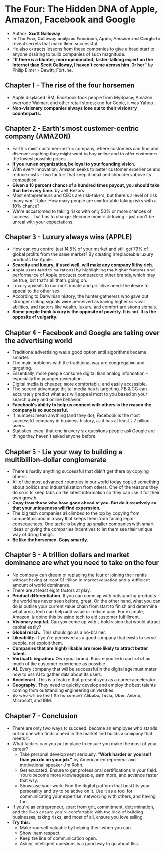 # The Four: The Hidden DNA of Apple, Amazon, Facebook and Google
- Author: **Scott Galloway**
- In The Four, Galloway analyzes Facebook, Apple, Amazon and Google to reveal secrets that make them successful.
- He also extracts lessons from these companies to give a head start to anyone desiring to build companies of such magnitude.
- **"If there is a blunter, more opinionated, faster-talking expert on the Internet than Scott Galloway, I haven't come across him. Or her"** by Philip Elmer - Dewitt, Fortune.

## Chapter 1 - The rise of the four horsemen
- Apple displaced IBM; Facebook took people from MySpace; Amazon overrode Walmart and other retail stores; and for Goole, it was Yahoo.
- **Non-visionary companies always lose out to their visionary counterparts.**

## Chapter 2 - Earth's most customer-centric company (AMAZON)
- Earth's most customer-centric company, where customers can find and discover anything they might want to buy online and to offer customers the lowest possible prices.
- **If you run an organization, be loyal to your founding vision.**
- With every innovation, Amazon seeks to better customer experience and reduce costs - two factors that keep it head and shoulders above its competition.
- **Given a 10 percent chance of a hundred times payout, you should take that bet every time.** by Jeff Bezors.
- Most entrepreneurs and CEOs are risk-takers, but there's a level of risk many won't take. How many people are comfortable taking risks with a 10% chance?
- We're accustomed to taking risks with only 50% or more chances of success. That has to change. Become more risk-loving - just don't be unreal with your expectations.

## Chapter 3 - Luxury always wins (APPLE)
- How can you control just 14.5% of your market and still get 79% of global profits from the same market? By creating irreplaceable luxury products like Apple.
- **Scarcity and luxury, if used well, will make any company filthy rich.**
- Apple users tend to be rational by highlighting the higher features and performance of Apple products compared to other brands, which may be true, but that's all that's going on.
- Luxury appeals to our most innate and primitive need: the desire to appeal to the other sex.
- According to Darwinian history, the hunter-gatherers who gave out stronger mating signals were perceived as having higher survival abilities, and factors like wealth, luxury, and comfort are strong signals.
- **Some people think luxury is the opposite of poverty. It is not. It is the opposite of vulgarity.**

## Chapter 4 - Facebook and Google are taking over the advertising world
- Traditional advertising was a good option until algorithms became smarter.
- The main problems with the traditional way are congregation and targeting.
- Essentially, more people consume digital than analog information - especially the younger generation.
- Digital media is cheaper, more comfortable, and easily accessible.
- The second advantage digital media has is targeting. FB & GG can accurately predict what ads will appeal most to you based on your search query and online behavior.
- **Facebook's ability to help us connect with others is the reason the company is so successful.**
- If numbers mean anything (and they do), Facebook is the most successful company in business history, as it has at least 2.7 billion users.
- Statistics reveal that one in every six questions people ask Google are things they haven't asked anyone before.

## Chapter 5 - Lie your way to building a multibillion-dollar conglomerate
- There's hardly anything successful that didn't get there by copying others.
- All of the most advanced countries in our world today copied something about politics and industrialization from others. One of the reasons they do so is to keep tabs on the latest information so they can use it for their own growth.
- **Copy from those who have gone ahead of you. But do it creatively so that your uniqueness will find experssion.**
- The big tech companies all climbed to the top by copying from competitors and in a way that keeps them from facing legal consequences. One tactic is buying up smaller companies with smart ideas or giving the companies incentives to let them see their unique way of doing things.
- **Be like the horsemen. Copy smartly.**

## Chapter 6 - A trillion dollars and market dominance are what you need to take on the four
- No company can dream of replacing the four or joining their ranks without having at least $1 trillion in market valuation and a sufficient amount of world dominance.
- There are at least eight factors at play.
- **Product differentiation.** If you can come up with outstanding products the world has never seen before, great. On the other hand, what you can do is outline your current value chain from start to finish and determine what areas tech can help add value or reduce pain. For example, Amazon, is doing this by using tech to aid customer fulfillment.
- **Visionary capital.** Can you come up with a bold vision that would attract capital easily?
- **Global reach.**. This should go as a no-brainer.
- **Likeability.** If you're perceived as a good company that exists to serve people, not exploit them.
- **Companies that are highly likable are more likely to attract better talent.**
- **Vertical Integration.** Own your brand. Ensure you're in control of as much of the customer experience as possible.
- **AI.** Every company that will be successful in the digital age must mater how to use AI to gather data about its users.
- **Accelerant.** This is a feature that presents you as a career accelerator.
- **Geography.** They need to quickly develop and employ the best talents coming from outstanding engineering universities.
- So who will be the fifth horseman? Alibaba, Tesla, Uber, Airbnb, Microsoft, and IBM.

## Chapter 7 - Conclusion
- There are only two ways  to succeed: become an employee who stands out or one who finds a need in the market and builds a company that meets it.
- What factors can you put in place to ensure you make the most of your career?
  + Take personal development seriously. **"Work harder on yourself than you do on your job."** by American entrepreneur and motivational speaker Jim Rohn.
  + Get educated. Ensure to get professional certifications in your field. You'd become more knowledgeable, earn more, and advance faster that way.
  + Showcase your work. Find the digital platform that best fits your personality and try to be active on it. Use it as a tool for communicating your expertise, networking with others, and having fun.
- If you're an entrepreneur, apart from grit, commitment, determination, and the likes ensure you're comfortable with the idea of building businesses, taking risks, and most of all, ensure you love selling.
- **Try this:**
  + Make yourself valuable by helping them when you can.
  + Show them respect.
  + Keep the line of communication open.
  + Asking intelligent questions is a good way to go about this.
